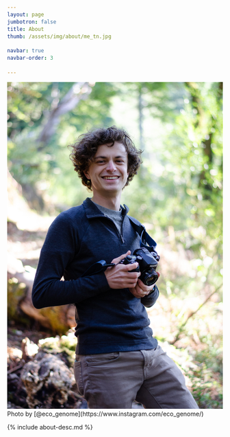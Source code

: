 ```yaml
---
layout: page
jumbotron: false
title: About
thumb: /assets/img/about/me_tn.jpg

navbar: true
navbar-order: 3

---
```


<div markdown="1" id="about-container">
  <div markdown="1" id="about-left">
  <img src="/assets/img/about/me_tn.jpg"/>
  <caption markdown="1">
    Photo by [@eco_genome](https://www.instagram.com/eco_genome/)
  </caption>
  </div>

<div markdown="1" id="about-right">

  {% include about-desc.md %}

</div>
